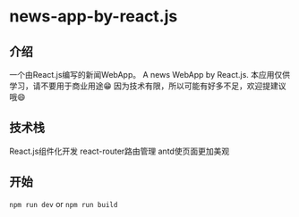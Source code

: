 # news-app-by-react.js
## 介绍
一个由React.js编写的新闻WebApp。
A news WebApp by React.js.
本应用仅供学习，请不要用于商业用途😁
因为技术有限，所以可能有好多不足，欢迎提建议哦😄
## 技术栈
React.js组件化开发
react-router路由管理
antd使页面更加美观
## 开始
`npm run dev` or `npm run build`


